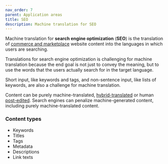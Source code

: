 ```yaml
---
nav_order: 7
parent: Application areas
title: SEO
description: Machine translation for SEO
---
```


Machine translation for **search engine optimization** \(**SEO**\) is the translation of [commerce and marketplace](commerce-and-marketplaces.md) website content into the languages in which users are searching.

Translations for search engine optimization is challenging for machine translation because the end goal is not just to convey the meaning, but to use the words that the users actually search for in the target language.

Short input, like keywords and tags, and non-sentence input, like lists of keywords, are also a challenge for machine translation.

Content can be purely machine-translated, [hybrid-translated](../workflows/hybrid-translation.md) or human [post-edited](../workflows/post-editing.md). Search engines can penalize machine-generated content, including purely machine-translated content.

### Content types

- Keywords
- Titles
- Tags
- Metadata
- Descriptions
- Link texts
